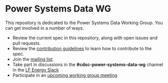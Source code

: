 # Power Systems Data WG

This repository is dedicated to the Power Systems Data Working Group. You can get involved in a number of ways.

- Review the current spec in this repository, along with open issues and pull requests.
- Review the [contribution guidelines](https://github.com/carbon-data-specification/Power-Systems-Data/blob/main/CONTRIBUTING.md) to learn how to contribute to the spec.
- Join the [mailing list](https://lists.lfenergy.org/g/cdsc-power-system-data-wg).
- Take part in discussions in the **#cdsc-power-systems-data-wg** channel in the [LF Energy Slack](https://slack.lfenergy.org)
- Participate in an [upcoming working group meeting](https://zoom-lfx.platform.linuxfoundation.org/meeting/97550873598)
